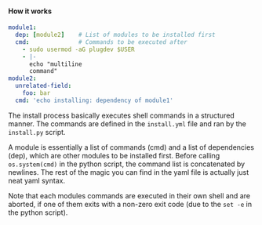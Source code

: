 #### How it works
```yaml
module1:
  dep: [module2]    # List of modules to be installed first
  cmd:              # Commands to be executed after
    - sudo usermod -aG plugdev $USER
    - |-
      echo "multiline
      command"
module2:
  unrelated-field:
    foo: bar
  cmd: 'echo installing: dependency of module1'
```
The install process basically executes shell commands in a structured manner.
The commands are defined in the `install.yml` file and ran by the `install.py` script.

A module is essentially a list of commands (cmd) and a list of dependencies (dep), which are other modules to be installed first.
Before calling `os.system(cmd)` in the python script, the command list is concatenated by newlines.
The rest of the magic you can find in the yaml file is actually just neat yaml syntax.

Note that each modules commands are executed in their own shell and are aborted, if one of them exits with a non-zero exit code (due to the `set -e` in the python script).
